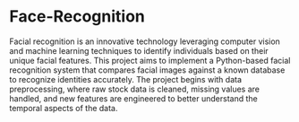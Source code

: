 # Face-Recognition

Facial recognition is an innovative technology leveraging computer vision and machine learning techniques to identify individuals based on their unique facial features. This project aims to implement a Python-based facial recognition system that compares facial images against a known database to recognize identities accurately. The project begins with data preprocessing, where raw stock data is cleaned, missing values are handled, and new features are engineered to better understand the temporal aspects of the data. 
